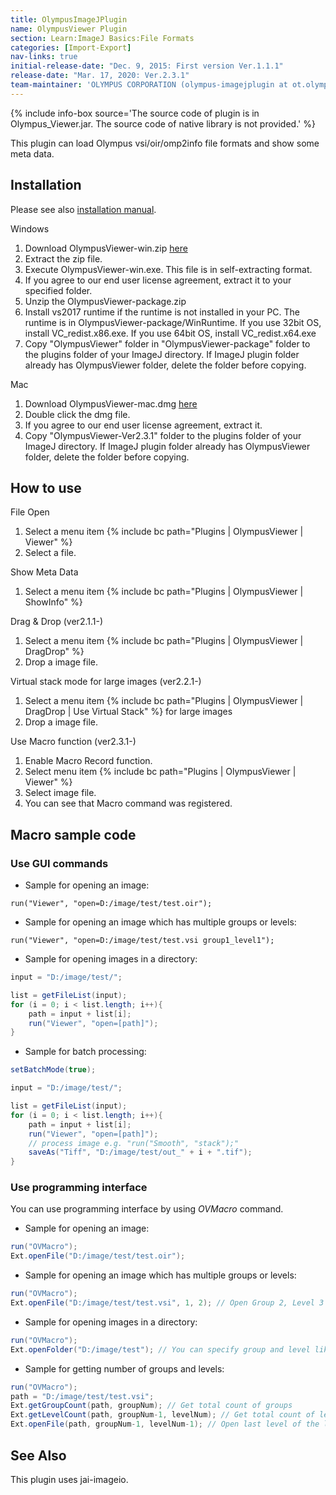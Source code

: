 ```yaml
---
title: OlympusImageJPlugin
name: OlympusViewer Plugin
section: Learn:ImageJ Basics:File Formats
categories: [Import-Export]
nav-links: true
initial-release-date: "Dec. 9, 2015: First version Ver.1.1.1"
release-date: "Mar. 17, 2020: Ver.2.3.1"
team-maintainer: 'OLYMPUS CORPORATION (olympus-imagejplugin at ot.olympus.co.jp)'
---
```


{% include info-box source='The source code of plugin is in Olympus_Viewer.jar. The source code of native library is not provided.' %}

This plugin can load Olympus vsi/oir/omp2info file formats and show some meta data.

## Installation

Please see also [installation manual](http://www.olympus-lifescience.com/OlympusImageJPlugin/HowToInstallOlympusViewerPlugin).

Windows

1.  Download OlympusViewer-win.zip [here](http://www.olympus-lifescience.com/OlympusImageJPlugin/OlympusViewer_Win)
2.  Extract the zip file.
3.  Execute OlympusViewer-win.exe. This file is in self-extracting format.
4.  If you agree to our end user license agreement, extract it to your specified folder.
5.  Unzip the OlympusViewer-package.zip
6.  Install vs2017 runtime if the runtime is not installed in your PC. The runtime is in OlympusViewer-package/WinRuntime. If you use 32bit OS, install VC\_redist.x86.exe. If you use 64bit OS, install VC\_redist.x64.exe
7.  Copy "OlympusViewer" folder in "OlympusViewer-package" folder to the plugins folder of your ImageJ directory. If ImageJ plugin folder already has OlympusViewer folder, delete the folder before copying.

Mac

1.  Download OlympusViewer-mac.dmg [here](http://www.olympus-lifescience.com/OlympusImageJPlugin/OlympusViewer_Mac)
2.  Double click the dmg file.
3.  If you agree to our end user license agreement, extract it.
4.  Copy "OlympusViewer-Ver2.3.1" folder to the plugins folder of your ImageJ directory. If ImageJ plugin folder already has OlympusViewer folder, delete the folder before copying.

## How to use

File Open

1.  Select a menu item {% include bc path="Plugins | OlympusViewer | Viewer" %}
2.  Select a file.

Show Meta Data

1.  Select a menu item {% include bc path="Plugins | OlympusViewer | ShowInfo" %}

Drag & Drop (ver2.1.1-)

1.  Select a menu item {% include bc path="Plugins | OlympusViewer | DragDrop" %}
2.  Drop a image file.

Virtual stack mode for large images (ver2.2.1-)

1.  Select a menu item {% include bc path="Plugins | OlympusViewer | DragDrop | Use Virtual Stack" %} for large images
2.  Drop a image file.

Use Macro function (ver2.3.1-)

1.  Enable Macro Record function.
2.  Select menu item {% include bc path="Plugins | OlympusViewer | Viewer" %}
3.  Select image file.
4.  You can see that Macro command was registered.

## Macro sample code

### Use GUI commands

-   Sample for opening an image:

`run("Viewer", "open=D:/image/test/test.oir");`

- Sample for opening an image which has multiple groups or levels:

`run("Viewer", "open=D:/image/test/test.vsi group1_level1");`

- Sample for opening images in a directory:

```java
input = "D:/image/test/";

list = getFileList(input);
for (i = 0; i < list.length; i++){
	path = input + list[i];
	run("Viewer", "open=[path]");
}
```

-    Sample for batch processing:

```java
setBatchMode(true);

input = "D:/image/test/";

list = getFileList(input);
for (i = 0; i < list.length; i++){
	path = input + list[i];
	run("Viewer", "open=[path]");
	// process image e.g. "run("Smooth", "stack");"
	saveAs("Tiff", "D:/image/test/out_" + i + ".tif");
}
```

### Use programming interface

You can use programming interface by using *OVMacro* command.

-   Sample for opening an image:

```java
run("OVMacro");
Ext.openFile("D:/image/test/test.oir");
```

-   Sample for opening an image which has multiple groups or levels:


```java
run("OVMacro");
Ext.openFile("D:/image/test/test.vsi", 1, 2); // Open Group 2, Level 3
```

-   Sample for opening images in a directory:

```java
run("OVMacro");
Ext.openFolder("D:/image/test"); // You can specify group and level like as openFile
```

-   Sample for getting number of groups and levels:

```java
run("OVMacro");
path = "D:/image/test/test.vsi";
Ext.getGroupCount(path, groupNum); // Get total count of groups
Ext.getLevelCount(path, groupNum-1, levelNum); // Get total count of levels
Ext.openFile(path, groupNum-1, levelNum-1); // Open last level of the last group
```

## See Also

This plugin uses jai-imageio.
